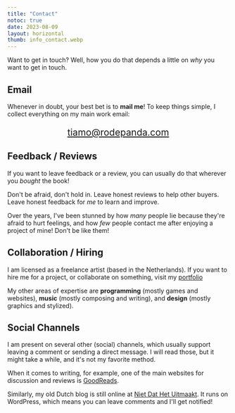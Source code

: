 ```yaml
---
title: "Contact"
notoc: true
date: 2023-08-09
layout: horizontal
thumb: info_contact.webp
---
```


Want to get in touch? Well, how you do that depends a little on _why_ you want to get in touch.

## Email

Whenever in doubt, your best bet is to **mail me**! To keep things simple, I collect everything on my main work email:

<p style="text-align: center; font-size: 1.5em;">
    <a href="mailto:tiamo@rodepanda.com">tiamo@rodepanda.com</a>
</p>

## Feedback / Reviews

If you want to leave feedback or a review, you can usually do that wherever you _bought_ the book!

Don't be afraid, don't hold in. Leave honest reviews to help other buyers. Leave honest feedback for _me_ to learn and improve.

Over the years, I've been stunned by how _many_ people lie because they're afraid to hurt feelings, and how _few_ people contact me after enjoying a project of mine! Don't be like them!

## Collaboration / Hiring

I am licensed as a freelance artist (based in the Netherlands). If you want to hire me for a project, or collaborate on something, visit my [portfolio](https://rodepanda.com)

My other areas of expertise are **programming** (mostly games and websites), **music** (mostly composing and writing), and **design** (mostly graphics and stylized).

## Social Channels

I am present on several other (social) channels, which usually support leaving a comment or sending a direct message. I will read those, but it might take a while, and it's not my favorite method.

When it comes to writing, for example, one of the main websites for discussion and reviews is [GoodReads](https://goodreads.com).

Similarly, my old Dutch blog is still online at [Niet Dat Het Uitmaakt](https://nietdathetuitmaakt.nl). It runs on WordPress, which means you can leave comments and I'll get notified!
